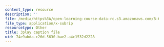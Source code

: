```yaml
---
content_type: resource
description: ''
file: /media/https%3A/open-learning-course-data-rc.s3.amazonaws.com/8-03sc-physics-iii-vibrations-and-waves-fall-2016/74e9abdac26d5630bae2a4c1532d2228_I0YACDaY-ww.vtt
file_type: application/x-subrip
resourcetype: Other
title: 3play caption file
uid: 74e9abda-c26d-5630-bae2-a4c1532d2228
---
```

